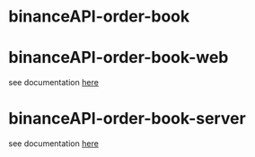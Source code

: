 # binanceAPI-order-book

# binanceAPI-order-book-web
see documentation [here](https://github.com/jackhuynh95/binanceAPI-order-book-web)

# binanceAPI-order-book-server
see documentation [here](https://github.com/jackhuynh95/binanceAPI-order-book-server)
